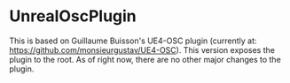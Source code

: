 # UnrealOscPlugin

This is based on Guillaume Buisson's UE4-OSC plugin (currently at: https://github.com/monsieurgustav/UE4-OSC).
This version exposes the plugin to the root.
As of right now, there are no other major changes to the plugin.
